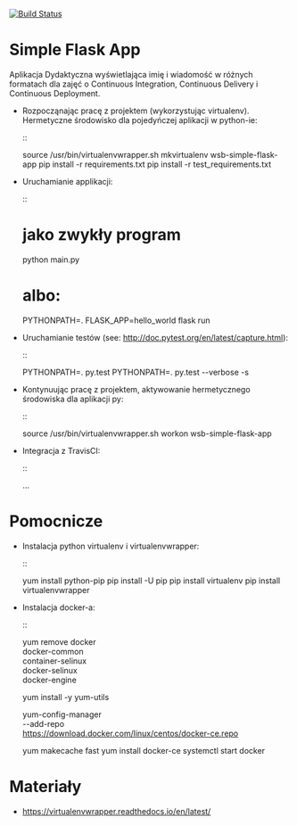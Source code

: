 
[![Build Status](https://travis-ci.org/ktrojanek89/se_hello_printer_app.svg?branch=master)](https://travis-ci.org/ktrojanek89/se_hello_printer_app)

Simple Flask App
================

Aplikacja Dydaktyczna wyświetlająca imię i wiadomość w różnych formatach dla zajęć 
o Continuous Integration, Continuous Delivery i Continuous Deployment.

- Rozpocząnając pracę z projektem (wykorzystując virtualenv). Hermetyczne środowisko dla pojedyńczej aplikacji w python-ie:

  ::

    source /usr/bin/virtualenvwrapper.sh
    mkvirtualenv wsb-simple-flask-app
    pip install -r requirements.txt
    pip install -r test_requirements.txt

- Uruchamianie applikacji:

  :: 

    # jako zwykły program
    python main.py

    # albo:
    PYTHONPATH=. FLASK_APP=hello_world flask run

- Uruchamianie testów (see: http://doc.pytest.org/en/latest/capture.html):

  ::

    PYTHONPATH=. py.test
    PYTHONPATH=. py.test  --verbose -s

- Kontynuując pracę z projektem, aktywowanie hermetycznego środowiska dla aplikacji py:

  ::

    source /usr/bin/virtualenvwrapper.sh
    workon wsb-simple-flask-app


- Integracja z TravisCI:

  ::

    ...


Pomocnicze
==========

- Instalacja python virtualenv i virtualenvwrapper:

  ::

    yum install python-pip
    pip install -U pip
    pip install virtualenv
    pip install virtualenvwrapper
  
- Instalacja docker-a:

  :: 

    yum remove docker \
        docker-common \
        container-selinux \
        docker-selinux \
        docker-engine

    yum install -y yum-utils

    yum-config-manager \
      --add-repo \
      https://download.docker.com/linux/centos/docker-ce.repo

    yum makecache fast
    yum install docker-ce
    systemctl start docker

Materiały
=========

- https://virtualenvwrapper.readthedocs.io/en/latest/
